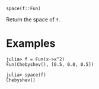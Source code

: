 ```
space(f::Fun)
```

Return the space of `f`.

# Examples

```jldoctest
julia> f = Fun(x->x^2)
Fun(Chebyshev(), [0.5, 0.0, 0.5])

julia> space(f)
Chebyshev()
```
